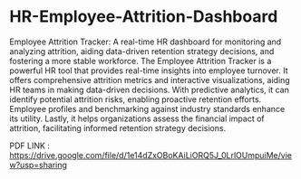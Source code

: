 # HR-Employee-Attrition-Dashboard
Employee Attrition Tracker: A real-time HR dashboard for monitoring and analyzing attrition, aiding data-driven retention strategy decisions, and fostering a more stable workforce.
The Employee Attrition Tracker is a powerful HR tool that provides real-time insights into employee turnover. It offers comprehensive attrition metrics and interactive visualizations, aiding HR teams in making data-driven decisions. With predictive analytics, it can identify potential attrition risks, enabling proactive retention efforts. Employee profiles and benchmarking against industry standards enhance its utility. Lastly, it helps organizations assess the financial impact of attrition, facilitating informed retention strategy decisions.

PDF LINK : https://drive.google.com/file/d/1e14dZxOBoKAiLiORQ5J_0LrlOUmpuiMe/view?usp=sharing
